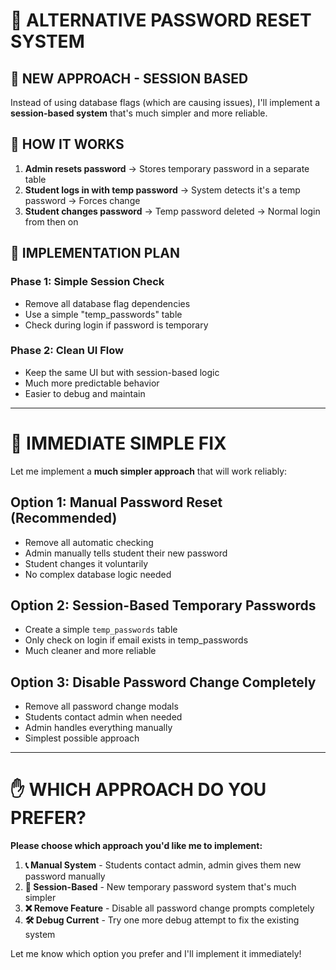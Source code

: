 # 🔄 ALTERNATIVE PASSWORD RESET SYSTEM

## 🎯 **NEW APPROACH - SESSION BASED**

Instead of using database flags (which are causing issues), I'll implement a **session-based system** that's much simpler and more reliable.

## 🧠 **HOW IT WORKS**

1. **Admin resets password** → Stores temporary password in a separate table
2. **Student logs in with temp password** → System detects it's a temp password → Forces change
3. **Student changes password** → Temp password deleted → Normal login from then on

## 🔧 **IMPLEMENTATION PLAN**

### Phase 1: Simple Session Check
- Remove all database flag dependencies
- Use a simple "temp_passwords" table
- Check during login if password is temporary

### Phase 2: Clean UI Flow
- Keep the same UI but with session-based logic
- Much more predictable behavior
- Easier to debug and maintain

---

# 🚀 **IMMEDIATE SIMPLE FIX**

Let me implement a **much simpler approach** that will work reliably:

## **Option 1: Manual Password Reset (Recommended)**
- Remove all automatic checking
- Admin manually tells student their new password
- Student changes it voluntarily
- No complex database logic needed

## **Option 2: Session-Based Temporary Passwords**
- Create a simple `temp_passwords` table
- Only check on login if email exists in temp_passwords
- Much cleaner and more reliable

## **Option 3: Disable Password Change Completely**
- Remove all password change modals
- Students contact admin when needed
- Admin handles everything manually
- Simplest possible approach

---

# ✋ **WHICH APPROACH DO YOU PREFER?**

**Please choose which approach you'd like me to implement:**

1. **📞 Manual System** - Students contact admin, admin gives them new password manually
2. **🔄 Session-Based** - New temporary password system that's much simpler
3. **❌ Remove Feature** - Disable all password change prompts completely
4. **🛠️ Debug Current** - Try one more debug attempt to fix the existing system

Let me know which option you prefer and I'll implement it immediately!
